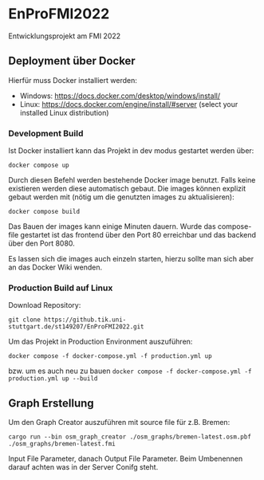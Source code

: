 # EnProFMI2022
Entwicklungsprojekt am FMI 2022

## Deployment über Docker

Hierfür muss Docker installiert werden:
* Windows: https://docs.docker.com/desktop/windows/install/
* Linux: https://docs.docker.com/engine/install/#server (select your installed Linux distribution)

### Development Build 

Ist Docker installiert kann das Projekt in dev modus gestartet werden über: 

``docker compose up``

Durch diesen Befehl werden bestehende Docker image benutzt. Falls keine existieren werden diese automatisch gebaut. 
Die images können explizit gebaut werden mit (nötig um die genutzten images zu aktualisieren):

``docker compose build``

Das Bauen der images kann einige Minuten dauern.
Wurde das compose-file gestartet ist das frontend über den Port 80 erreichbar und das backend über den Port 8080.

Es lassen sich die images auch einzeln starten, hierzu sollte man sich aber an das Docker Wiki wenden.

### Production Build auf Linux

Download Repository:

`git clone https://github.tik.uni-stuttgart.de/st149207/EnProFMI2022.git`

Um das Projekt in Production Environment auszuführen:

`docker compose -f docker-compose.yml -f production.yml up`

bzw. um es auch neu zu bauen `docker compose -f docker-compose.yml -f production.yml up --build`


## Graph Erstellung

Um den Graph Creator auszuführen mit source file für z.B. Bremen:

```
cargo run --bin osm_graph_creator ./osm_graphs/bremen-latest.osm.pbf ./osm_graphs/bremen-latest.fmi
```

Input File Parameter, danach Output File Parameter.
Beim Umbenennen darauf achten was in der Server Conifg steht.
